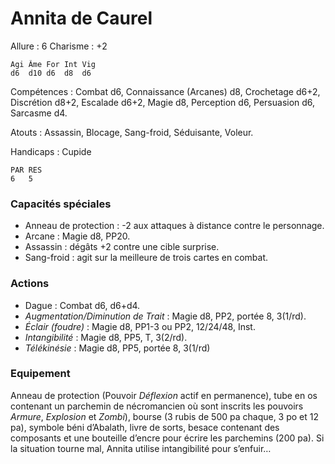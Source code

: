 
# Annita de Caurel

Allure : 6
Charisme : +2

	Agi	Âme	For	Int	Vig
	d6	d10	d6	d8	d6

Compétences : Combat d6, Connaissance (Arcanes) d8, Crochetage d6+2, Discrétion d8+2, Escalade d6+2, Magie d8, Perception d6, Persuasion d6, Sarcasme d4.

Atouts : Assassin, Blocage, Sang-froid, Séduisante, Voleur.

Handicaps : Cupide

	PAR	RES
	6   5

### Capacités spéciales
- Anneau de protection : -2 aux attaques à distance contre le personnage.
- Arcane : Magie d8, PP20.
- Assassin : dégâts +2 contre une cible surprise.
- Sang-froid : agit sur la meilleure de trois cartes en combat.

### Actions
- Dague : Combat d6, d6+d4.
- _Augmentation/Diminution de Trait_ : Magie d8, PP2, portée 8, 3(1/rd).
- _Éclair (foudre)_ : Magie d8, PP1-3 ou PP2, 12/24/48, Inst.
- _Intangibilité_ : Magie d8, PP5, T, 3(2/rd).
- _Télékinésie_ : Magie d8, PP5, portée 8, 3(1/rd)

### Equipement
Anneau de protection (Pouvoir _Déflexion_ actif en permanence), tube en os contenant un parchemin de nécromancien où sont inscrits les pouvoirs _Armure_, _Explosion_ et _Zombi_), bourse (3 rubis de 500 pa chaque, 3 po et 12 pa), symbole béni d’Abalath, livre de sorts, besace contenant des composants et une bouteille d’encre pour écrire les parchemins (200 pa).
Si la situation tourne mal, Annita utilise intangibilité pour s’enfuir…

